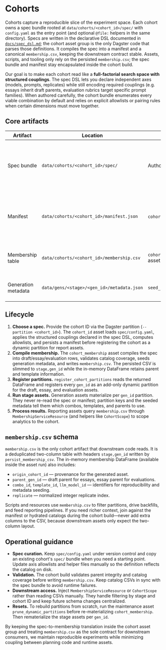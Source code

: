 # Cohorts

Cohorts capture a reproducible slice of the experiment space. Each cohort owns a spec bundle rooted at `data/cohorts/<cohort_id>/spec/` with `config.yaml` as the entry point (and optional `@file:` helpers in the same directory). Specs are written in the declarative DSL documented in [`docs/spec_dsl.md`](spec_dsl.md); the cohort asset group is the only Dagster code that parses those definitions. It compiles the spec into a manifest and a canonical `membership.csv`, keeping the downstream contract stable. Assets, scripts, and tooling only rely on the persisted `membership.csv`; the spec bundle and manifest stay encapsulated inside the cohort build.

Our goal is to make each cohort read like a **full-factorial search space with structured couplings**. The spec DSL lets you declare independent axes (models, prompts, replicates) while still encoding required couplings (e.g. essays inherit draft parents, evaluation rubrics target specific prompt families). When authored carefully, the cohort bundle enumerates every viable combination by default and relies on explicit allowlists or pairing rules when certain dimensions must move together.

## Core artifacts

| Artifact | Location | Owner | Purpose |
| --- | --- | --- | --- |
| Spec bundle | `data/cohorts/<cohort_id>/spec/` | Authors | Declarative definition of combos, templates, models, and replication authored in the spec DSL. Parsed by `CohortSpecResource` and compiled via `load_cohort_context`. |
| Manifest | `data/cohorts/<cohort_id>/manifest.json` | `cohort_id` asset | Snapshot of the allowlists derived from the spec. Used by `selected_combo_mappings` and `content_combinations` to hydrate combo metadata. |
| Membership table | `data/cohorts/<cohort_id>/membership.csv` | `cohort_membership` asset | Canonical list of stage/gen IDs for the cohort. Drives partition registration and downstream lookups. |
| Generation metadata | `data/gens/<stage>/<gen_id>/metadata.json` | `seed_cohort_metadata` | Pre-seeded to ensure generation assets have origin context before they run. |

## Lifecycle

1. **Choose a spec.** Provide the cohort ID via the Dagster partition (`--partition <cohort_id>`). The `cohort_id` asset loads `spec/config.yaml`, applies the structured couplings declared in the spec DSL, computes allowlists, and persists a manifest before registering the cohort as a dynamic partition for report assets.
2. **Compile membership.** The `cohort_membership` asset compiles the spec into draft/essay/evaluation rows, validates catalog coverage, seeds generation metadata, and writes `membership.csv`. The persisted CSV is slimmed to `stage,gen_id` while the in-memory DataFrame retains parent and template information.
3. **Register partitions.** `register_cohort_partitions` reads the returned DataFrame and registers every `gen_id` as an add-only dynamic partition for the draft, essay, and evaluation assets.
4. **Run stage assets.** Generation assets materialize per `gen_id` partition. They never re-read the spec or manifest; partition keys and the seeded metadata tell them which combos, templates, and parents to use.
5. **Process results.** Reporting assets query `membership.csv` through `MembershipServiceResource` (and helpers like `CohortScope`) to scope analytics to the cohort.

## `membership.csv` schema

`membership.csv` is the only cohort artifact that downstream code reads. It is a deduplicated two-column table with headers `stage,gen_id` written by `persist_membership_csv`. The in-memory membership DataFrame (available inside the asset run) also includes:

- `origin_cohort_id` — provenance for the generated asset.
- `parent_gen_id` — draft parent for essays, essay parent for evaluations.
- `combo_id`, `template_id`, `llm_model_id` — identifiers for reproducibility and metadata seeding.
- `replicate` — normalized integer replicate index.

Scripts and resources use `membership.csv` to filter partitions, drive backfills, and feed reporting pipelines. If you need richer context, join against the manifest or hydrated catalogs during the cohort build—never add extra columns to the CSV, because downstream assets only expect the two-column layout.

## Operational guidance

- **Spec curation.** Keep `spec/config.yaml` under version control and copy an existing cohort's `spec/` bundle when you need a starting point. Update axis allowlists and helper files manually so the definition reflects the catalog on disk.
- **Validation.** The cohort build validates parent integrity and catalog coverage before writing `membership.csv`. Keep catalog CSVs in sync with the spec bundle to avoid runtime failures.
- **Downstream access.** Inject `MembershipServiceResource` or `CohortScope` rather than reading CSVs manually. They handle filtering by stage and cohort ID and keep future schema changes centralized.
- **Resets.** To rebuild partitions from scratch, run the maintenance asset `prune_dynamic_partitions` before re-materializing `cohort_membership`. Then rematerialize the stage assets per `gen_id`.

By keeping the spec-to-membership translation inside the cohort asset group and treating `membership.csv` as the sole contract for downstream consumers, we maintain reproducible experiments while minimizing coupling between planning code and runtime assets.
